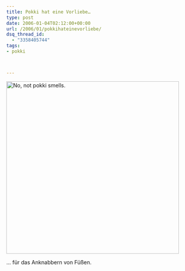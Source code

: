 ```yaml
---
title: Pokki hat eine Vorliebe…
type: post
date: 2006-01-04T02:12:00+00:00
url: /2006/01/pokkihateinevorliebe/
dsq_thread_id:
  - "3358405744"
tags:
- pokki



---
```

[<img width="455" src="//static.flickr.com/38/81945842_a58398fa09.jpg" alt="No, not pokki smells." />][1]

... für das Anknabbern von Füßen.

 [1]: http://www.flickr.com/photos/schreibblogade/81945842/ "No, not pokki smells."
